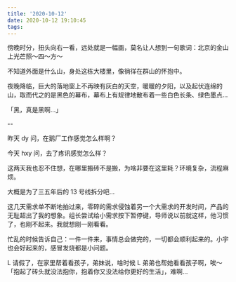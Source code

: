 ```yaml
---
title: '2020-10-12'
date: 2020-10-12 19:10:45
tags:
---
```


傍晚时分，扭头向右一看，远处就是一幅画，莫名让人想到一句歌词：北京的金山上光芒照～四～方～

不知道外面是什么山，身处这栋大楼里，像徜徉在群山的怀抱中。

夜晚降临，巨大的落地窗上不再映有灰白的天空，暖暖的夕阳，以及起伏连绵的山，取而代之的是黑色的幕布，幕布上有规律地散布着一些白色长条、绿色墨点...

「黑，真是黑啊...」

--

昨天 dy 问，在鹅厂工作感觉怎么样啊？

今天 hxy 问，去了疼讯感觉怎么样？

这两天我也忍不住想，在哪里搬砖不是搬，为啥非要在这里耗？环境复杂，流程麻烦。

大概是为了三五年后的 13 号线拆分吧...

这几天需求单不断地拍过来，零碎的需求侵蚀着另一个大需求的开发时间，产品的无耻超出了我的想象。组长尝试给小需求按下暂停键，导师说以前就这样，他习惯了，也刚不起来。我就想刚一刚看看。

忙乱的时候告诉自己：一件一件来，事情总会做完的，一切都会顺利起来的。小宇也会好起来的，感冒发烧都是小问题。

L 请假了，在家里帮着看孩子，弟妹说，啥时候 L 弟弟也帮她看看孩子啊，唉～「抱起了砖头就没法抱你，抱着你又没法给你更好的生活」，难啊...



